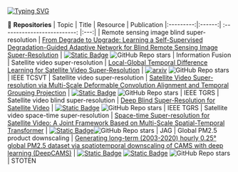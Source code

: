 [![Typing SVG](https://readme-typing-svg.herokuapp.com?font=times&weight=1000&size=36&pause=1000&color=CD3142&center=true&vCenter=false&repeat=false&width=1000&lines=Zooming+Earth+Eyes)](https://git.io/typing-svg)  

🌱 **Repositories**
|   Topic   |     Title     |    Resource  | Publication
|:---------:|:------:|             :--------------------------:                     |:---:|
|   Remote sensing image blind super-resolution  |   [From Degrade to Upgrade: Learning a Self-Supervised Degradation-Guided Adaptive Network for Blind Remote Sensing Image Super-Resolution](https://www.sciencedirect.com/science/article/pii/S1566253523001100) | [![Static Badge](https://img.shields.io/badge/PDF-Download-blue])](https://github.com/XY-boy/DRSR/blob/main/img/XY-IF.pdf) ![GitHub Repo stars](https://img.shields.io/github/stars/XY-boy/DRSR?style=social) | Information Fusion
|   Satellite video super-resolution  |   [Local-Global Temporal Difference Learning for Satellite Video Super-Resolution](https://www.sciencedirect.com/science/article/pii/S1566253523001100) | [![arxiv](https://img.shields.io/badge/arXiv-Paper-<COLOR>.svg)](https://arxiv.org/abs/2304.04421) ![GitHub Repo stars](https://img.shields.io/github/stars/XY-boy/LGTD?style=social) | IEEE TCSVT
|   Satellite video super-resolution  |   [Satellite Video Super-resolution via Multi-Scale Deformable Convolution Alignment and Temporal Grouping Projection](https://ieeexplore.ieee.org/abstract/document/9530280) | [![Static Badge](https://img.shields.io/badge/PDF-Download-blue])](https://github.com/XY-boy/MSDTGP/blob/main/img/MSDTGP.pdf) ![GitHub Repo stars](https://img.shields.io/github/stars/XY-boy/MSDTGP?style=social) | IEEE TGRS
|   Satellite video blind super-resolution  |   [Deep Blind Super-Resolution for Satellite Video](https://ieeexplore.ieee.org/abstract/document/10172076) | [![Static Badge](https://img.shields.io/badge/PDF-Download-blue])](https://github.com/XY-boy/Blind-Satellite-VSR/blob/main/img/XY-BSVSR.pdf) ![GitHub Repo stars](https://img.shields.io/github/stars/XY-boy/Blind-Satellite-VSR?style=social) | IEEE TGRS
|   Satellite video space-time super-resolution  |   [Space-time Super-resolution for Satellite Video: A Joint Framework Based on Multi-Scale Spatial-Temporal Transformer](https://www.sciencedirect.com/science/article/pii/S0303243422000575) | [![Static Badge](https://img.shields.io/badge/PDF-Download-blue])](https://github.com/XY-boy/MSTT-STVSR/blob/main/figures/MSTT.pdf)![GitHub Repo stars](https://img.shields.io/github/stars/XY-boy/MSTT-STVSR?style=social) | JAG
|  Global PM2.5 product downscaling  |   [Generating long-term (2003-2020) hourly 0.25° global PM2.5 dataset via spatiotemporal downscaling of CAMS with deep learning (DeepCAMS)](https://www.sciencedirect.com/science/article/pii/S004896972204846X) | [![Static Badge](https://img.shields.io/badge/PDF-Download-blue])](https://github.com/XY-boy/DeepCAMS/blob/main/img/DeepCAMS.pdf) [![Static Badge](https://img.shields.io/badge/Zenodo-Download-blue)](https://zenodo.org/record/6967082) ![GitHub Repo stars](https://img.shields.io/github/stars/XY-boy/DeepCAMS?style=social) | STOTEN

<!--
**XY-boy/XY-boy** is a ✨ _special_ ✨ repository because its `README.md` (this file) appears on your GitHub profile.

Here are some ideas to get you started:

- 🔭 I’m currently working on ...
- 🌱 I’m currently learning ...
- 👯 I’m looking to collaborate on ...
- 🤔 I’m looking for help with ...
- 💬 Ask me about ...
- 📫 How to reach me: ...
- 😄 Pronouns: ...
- ⚡ Fun fact: ...
-->
